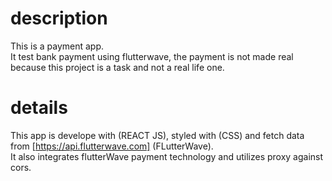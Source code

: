 # description

This is a payment app.\
It test bank payment using flutterwave, the payment is not made real because this project is a task and not a real life one.

# details

This app is develope with (REACT JS), styled with (CSS) and fetch data from [https://api.flutterwave.com] (FLutterWave).\
It also integrates flutterWave payment technology and utilizes proxy against cors.
